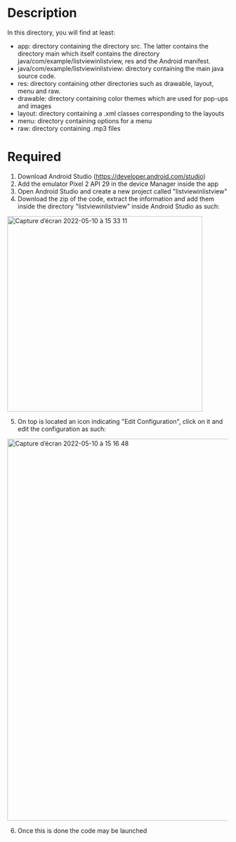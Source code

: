 # Description

In this directory, you will find at least:

- app: directory containing the directory src. The latter contains the directory main which itself contains the directory java/com/example/listviewinlistview, res and the Android manifest.
- java/com/example/listviewinlistview: directory containing the main java source code.
- res: directory containing other directories such as drawable, layout, menu and raw.
- drawable: directory containing color themes which are used for pop-ups and images
- layout: directory containing a .xml classes corresponding to the layouts
- menu: directory containing options for a menu
- raw: directory containing .mp3 files

# Required

1. Download Android Studio (https://developer.android.com/studio)
2. Add the emulator Pixel 2 API 29 in the device Manager inside the app
3. Open Android Studio and create a new project called "listviewinlistview"
4. Download the zip of the code, extract the information and add them inside the directory "listviewinlistview" inside Android Studio as such:

<img width="444" alt="Capture d’écran 2022-05-10 à 15 33 11" src="https://user-images.githubusercontent.com/63092227/167640829-52e54a6b-8792-4d17-b79f-29b94604ec4e.png">

5. On top is located an icon indicating "Edit Configuration", click on it and edit the configuration as such:

<img width="868" alt="Capture d’écran 2022-05-10 à 15 16 48" src="https://user-images.githubusercontent.com/63092227/167641304-2a635ea2-b096-40b2-acf5-058aa6a27be8.png">

6. Once this is done the code may be launched

